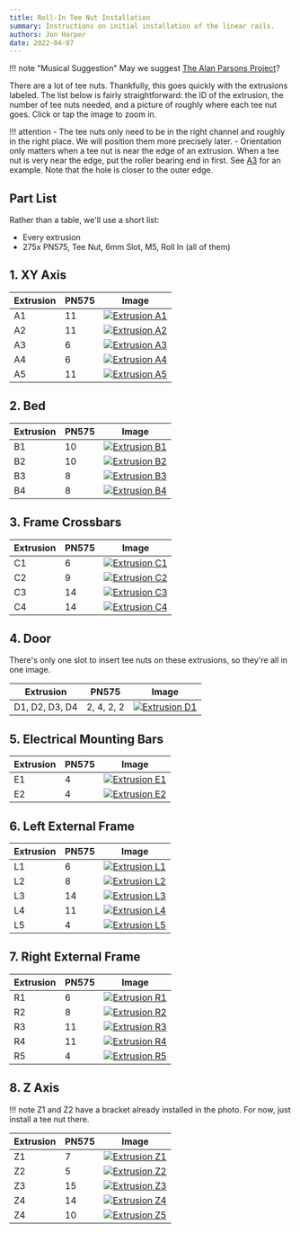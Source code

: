 ```yaml
---
title: Roll-In Tee Nut Installation
summary: Instructions on initial installation of the linear rails.
authors: Jon Harper
date: 2022-04-07
---
```


!!! note "Musical Suggestion"
    May we suggest [The Alan Parsons Project](https://youtube.com/playlist?list=OLAK5uy_lNCAUSEhegqjQAMMocw1QFu9G-bE4zeTM)?

There are a lot of tee nuts. Thankfully, this goes quickly with the extrusions labeled. The list below is fairly straightforward: the ID of the extrusion, the number of tee nuts needed, and a picture of roughly where each tee nut goes. Click or tap the image to zoom in.
    
!!! attention
    - The tee nuts only need to be in the right channel and roughly in the right place. We will position them more precisely later.
    - Orientation only matters when a tee nut is near the edge of an extrusion. When a tee nut is very near the edge, put the roller bearing end in first. See [A3](../../img/A3.jpg) for an example. Note that the hole is closer to the outer edge.

## Part List

Rather than a table, we'll use a short list:

- Every extrusion
- 275x PN575, Tee Nut, 6mm Slot, M5, Roll In (all of them)

## 1. XY Axis

| Extrusion | PN575 | Image |
|---|---|---|
| A1 | 11 | [![Extrusion A1](../../img/A1.jpg)](../../img/A1.jpg) |
| A2 | 11 | [![Extrusion A2](../../img/A2.jpg)](../../img/A2.jpg) |
| A3 | 6  | [![Extrusion A3](../../img/A3.jpg)](../../img/A3.jpg) |
| A4 | 6  | [![Extrusion A4](../../img/A4.jpg)](../../img/A4.jpg) |
| A5 | 11 | [![Extrusion A5](../../img/A5.jpg)](../../img/A5.jpg) |

## 2. Bed

| Extrusion | PN575 | Image |
|---|---|---|
| B1 | 10 | [![Extrusion B1](../../img/B1.jpg)](../../img/B1.jpg) |
| B2 | 10 | [![Extrusion B2](../../img/B2.jpg)](../../img/B2.jpg) |
| B3 | 8  | [![Extrusion B3](../../img/B3.jpg)](../../img/B3.jpg) |
| B4 | 8  | [![Extrusion B4](../../img/B4.jpg)](../../img/B4.jpg) |

## 3. Frame Crossbars

| Extrusion | PN575 | Image |
|---|---|---|
| C1 | 6  | [![Extrusion C1](../../img/C1.jpg)](../../img/C1.jpg) |
| C2 | 9  | [![Extrusion C2](../../img/C2.jpg)](../../img/C2.jpg) |
| C3 | 14 | [![Extrusion C3](../../img/C3.jpg)](../../img/C3.jpg) |
| C4 | 14 | [![Extrusion C4](../../img/C4.jpg)](../../img/C4.jpg) |

## 4. Door

There's only one slot to insert tee nuts on these extrusions, so they're all in one image.

| Extrusion | PN575 | Image |
|---|---|---|
| D1, D2, D3, D4 | 2, 4, 2, 2 | [![Extrusion D1](../../img/D1-D4.jpg)](../../img/D1-D4.jpg) |


## 5. Electrical Mounting Bars

| Extrusion | PN575 | Image |
|---|---|---|
| E1 | 4 | [![Extrusion E1](../../img/E1.jpg)](../../img/E1.jpg) |
| E2 | 4 | [![Extrusion E2](../../img/E2.jpg)](../../img/E2.jpg) |

## 6. Left External Frame

| Extrusion | PN575 | Image |
|---|---|---|
| L1 | 6  | [![Extrusion L1](../../img/L1.jpg)](../../img/L1.jpg) |
| L2 | 8  | [![Extrusion L2](../../img/L2.jpg)](../../img/L2.jpg) |
| L3 | 14 | [![Extrusion L3](../../img/L3.jpg)](../../img/L3.jpg) |
| L4 | 11 | [![Extrusion L4](../../img/L4.jpg)](../../img/L4.jpg) |
| L5 | 4  | [![Extrusion L5](../../img/L5.jpg)](../../img/L5.jpg) |

## 7. Right External Frame

| Extrusion | PN575 | Image |
|---|---|---|
| R1 | 6  | [![Extrusion R1](../../img/R1.jpg)](../../img/R1.jpg) |
| R2 | 8  | [![Extrusion R2](../../img/R2.jpg)](../../img/R2.jpg) |
| R3 | 11 | [![Extrusion R3](../../img/R3.jpg)](../../img/R3.jpg) |
| R4 | 11 | [![Extrusion R4](../../img/R4.jpg)](../../img/R4.jpg) |
| R5 | 4  | [![Extrusion R5](../../img/R5.jpg)](../../img/R5.jpg) |

## 8. Z Axis

!!! note
    Z1 and Z2 have a bracket already installed in the photo. For now, just install a tee nut there.

| Extrusion | PN575 | Image |
|---|---|---|
| Z1 | 7  | [![Extrusion Z1](../../img/Z1.jpg)](../../img/Z1.jpg) |
| Z2 | 5  | [![Extrusion Z2](../../img/Z2.jpg)](../../img/Z2.jpg) |
| Z3 | 15 | [![Extrusion Z3](../../img/Z3.jpg)](../../img/Z3.jpg) |
| Z4 | 14 | [![Extrusion Z4](../../img/Z4.jpg)](../../img/Z4.jpg) |
| Z4 | 10 | [![Extrusion Z5](../../img/Z5.jpg)](../../img/Z5.jpg) |